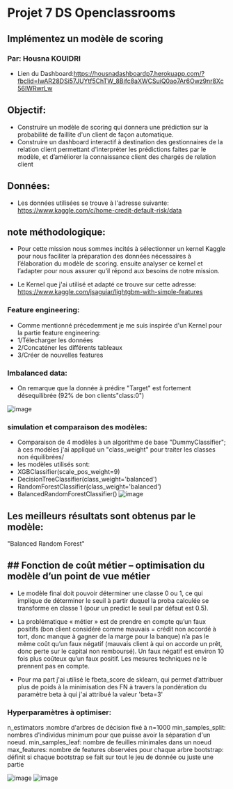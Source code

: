 # Projet  7 DS Openclassrooms
## Implémentez un modèle de scoring
### Par: Housna KOUIDRI 
- Lien du Dashboard:https://housnadashboardp7.herokuapp.com/?fbclid=IwAR28DSi57JUYtf5ChTW_8Bifc8aXWCSuiQ0ao7Ar6Owz9nr8Xc56IWRwrLw

## Objectif:
- Construire un modèle de scoring qui donnera une prédiction sur la probabilité de faillite d'un client de façon automatique.
- Construire un dashboard interactif à destination des gestionnaires de la relation client permettant d'interpréter les prédictions faites par le modèle, et d’améliorer la connaissance client des chargés de relation client

## Données:
- Les données utilisées se trouve à l'adresse suivante: https://www.kaggle.com/c/home-credit-default-risk/data
 
## note méthodologique:
- Pour cette mission nous sommes incités à sélectionner un kernel Kaggle pour nous faciliter la préparation des données nécessaires à l’élaboration du modèle de scoring. ensuite analyser ce kernel et l’adapter pour nous assurer qu’il répond aux besoins de notre mission.

- Le Kernel que j'ai utilisé et adapté ce trouve sur cette adresse: https://www.kaggle.com/jsaguiar/lightgbm-with-simple-features

### Feature engineering:
- Comme mentionné précedemment je me suis inspirée d'un Kernel pour la partie feature engineering:
- 1/Télecharger les données
- 2/Concaténer les différents tableaux
- 3/Créer de nouvelles features

### Imbalanced data:
- On remarque que la donnée à prédire "Target" est fortement désequilibrée (92% de bon clients"class:0") 

![image](https://user-images.githubusercontent.com/94060093/147422796-0d9d0daa-53e9-4231-a37e-a57beaef89bd.png)

### simulation et comparaison des modèles:
- Comparaison de 4 modèles à un algorithme de base "DummyClassifier"; à ces modèles j'ai appliqué un "class_weight" pour traiter les classes non équilibrées/
- les modèles utilisés sont:
- XGBClassifier(scale_pos_weight=9)
- DecisionTreeClassifier(class_weight='balanced')
- RandomForestClassifier(class_weight='balanced')
- BalancedRandomForestClassifier()
![image](https://user-images.githubusercontent.com/94060093/147422761-f142f142-9f2e-4e7b-bde3-f5e04d85fbfc.png)

## Les meilleurs résultats sont obtenus par le modèle:
"Balanced Random Forest"
## ## Fonction de coût métier – optimisation du modèle d’un point de vue métier
- Le modèle final doit pouvoir déterminer une classe 0 ou 1, ce qui implique de déterminer le seuil à partir duquel la proba calculée se transforme en classe 1 (pour un predict le seuil par défaut est 0.5).

- La problématique « métier » est de prendre en compte qu’un faux positifs (bon client considéré comme mauvais = crédit non accordé à tort, donc manque à gagner de la marge pour la banque) n’a pas le même coût qu’un faux négatif (mauvais client à qui on accorde un prêt, donc perte sur le capital non remboursé). Un faux négatif est environ 10 fois plus coûteux qu’un faux positif. Les mesures techniques ne le prennent pas en compte.
- Pour ma part j'ai utilisé le fbeta_score de sklearn, qui permet d’attribuer plus de poids à la minimisation des FN à travers la pondération du paramètre beta à qui j'ai attribué la valeur 'beta=3'

### Hyperparamètres à optimiser:
n_estimators :nombre d'arbres de décision fixé à n=1000
min_samples_split: nombres d'individus minimum pour que puisse avoir la séparation d'un noeud.
min_samples_leaf: nombre de feuilles minimales dans un noeud
max_features: nombre de features observées pour chaque arbre
bootstrap: définit si chaque bootstrap se fait sur tout le jeu de donnée ou juste une partie

![image](https://user-images.githubusercontent.com/94060093/147423067-16b1eb7f-1ead-45bc-8a27-8779fa864b72.png)
![image](https://user-images.githubusercontent.com/94060093/147423071-685f2faa-5317-4395-8502-e47a4add9f2c.png)





